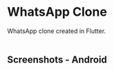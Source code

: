# WhatsApp Clone

WhatsApp clone created in Flutter. <br><br>

## Screenshots - Android
<!-- <table border='0px'>
    <tr>
        <td>
            <img src='screenshots/emoji_picker_dark.png?raw=true' alt='Chat Screen' width='360'>
        </td>
        <td>
            <img src='screenshots/emoji_picker.png?raw=true' alt='Chat Screen' width='360'>
        </td>
    </tr>
    <tr>
        <td>
            <img src='screenshots/profile_creation_dark.png?raw=true' alt='Profile Creation Page' width='360'>
        </td>
        <td>
            <img src='screenshots/profile_creation.png?raw=true' alt='Profile Creation Page' width='360'>
        </td>
    </tr>
    <tr>
        <td>
            <img src='screenshots/login_page.png?raw=true' alt='Login Page' width='360'>
        </td>
        <td>
            <img src='screenshots/otp_screen.png?raw=true' alt='OTP Screen' width='360'>
        </td>
    </tr>
    <tr>
        <td>
            <img src='screenshots/home_page_dark.png' alt='Home Page' width='360'>
        </td>
        <td>
            <img src='screenshots/home_page.png?raw=true' alt='Home Page' width='360'>
        </td>
    </tr>
    <tr>
        <td><img src='screenshots/country_picker.png?raw=true' alt='Country Picker'
                width='360'>
        </td>
        <td><img src='screenshots/welcome_page.png?raw=true' alt='Welcome Page' width='360'>
        </td>
    </tr>
</table> -->